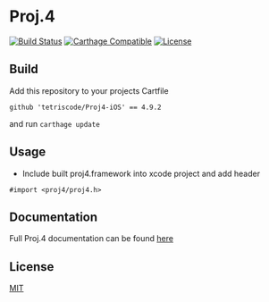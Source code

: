 
# Proj.4

[![Build Status](https://api.travis-ci.org/Ryandev/Proj4-iOS.svg)](https://travis-ci.org/Ryandev/Proj4-iOS)
[![Carthage Compatible](https://img.shields.io/badge/Carthage-compatible-4BC51D.svg?style=flat)](https://github.com/Carthage/Carthage)
[![License](http://img.shields.io/:license-mit-blue.svg)](http://doge.mit-license.org)

## Build
Add this repository to your projects Cartfile
```
github 'tetriscode/Proj4-iOS' == 4.9.2
```
and run ```carthage update```

## Usage

* Include built proj4.framework into xcode project and add header
```objc
#import <proj4/proj4.h>
```


## Documentation
Full Proj.4 documentation can be found [here](https://github.com/OSGeo/proj.4/wiki)


## License
[MIT](https://github.com/OSGeo/proj.4/blob/master/COPYING)
